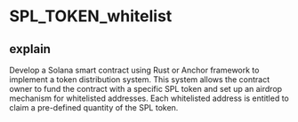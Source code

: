 # SPL_TOKEN_whitelist

## explain

Develop a Solana smart contract using Rust or Anchor framework to implement a token distribution system. 
This system allows the contract owner to fund the contract with a specific SPL token and set up an airdrop mechanism for whitelisted addresses. 
Each whitelisted address is entitled to claim a pre-defined quantity of the SPL token.
